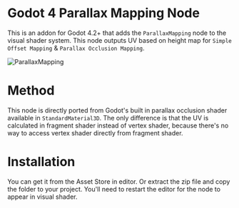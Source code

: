 # Godot 4 Parallax Mapping Node
This is an addon for Godot 4.2+ that adds the `ParallaxMapping` node to the visual shader system. This node outputs UV based on height map for `Simple Offset Mapping` & `Parallax Occlusion Mapping`.

![ParallaxMapping](https://github.com/user-attachments/assets/f6111926-ebba-4a85-ad95-d945d6b52fb8)

# Method
This node is directly ported from Godot's built in parallax occlusion shader available in `StandardMaterial3D`. The only difference is that the UV is calculated in fragment shader instead of vertex shader, because there's no way to access vertex shader directly from fragment shader.

# Installation
You can get it from the Asset Store in editor. Or extract the zip file and copy the folder to your project. You'll need to restart the editor for the node to appear in visual shader.
